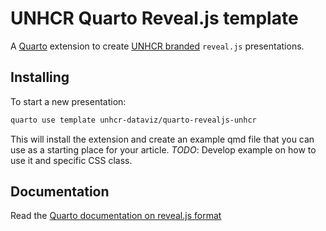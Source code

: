 # UNHCR Quarto Reveal.js template

A [Quarto](https://quarto.org/) extension to create [UNHCR branded](https://www.unhcr.org/brand) `reveal.js` presentations.

## Installing

To start a new presentation:

```bash
quarto use template unhcr-dataviz/quarto-revealjs-unhcr
```

This will install the extension and create an example qmd file that you can use as a starting place for your article. _TODO_: Develop example on how to use it and specific CSS class.

## Documentation

Read the [Quarto documentation on reveal.js format](https://quarto.org/docs/presentations/revealjs/)
